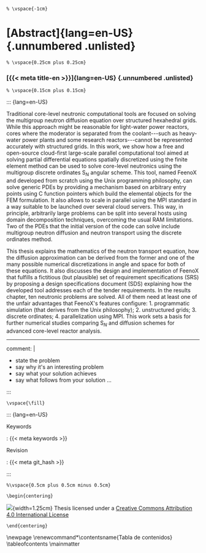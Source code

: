 ```{=latex}
% \vspace{-1cm}
```

# [Abstract]{lang=en-US} {.unnumbered  .unlisted}

```{=latex}
% \vspace{0.25cm plus 0.25cm}
```


### [{{< meta title-en >}}]{lang=en-US} {.unnumbered  .unlisted}

```{=latex}
% \vspace{0.15cm plus 0.15cm}
```

::: {lang=en-US}

Traditional core-level neutronic computational tools are focused on solving the multigroup neutron diffusion equation over structured hexahedral grids. 
While this approach might be reasonable for light-water power reactors, cores where the moderator is separated from the coolant---such as heavy-water power plants and some research reactors---cannot be represented accurately with structured grids.
In this work, we show how a free and open-source cloud-first large-scale parallel computational tool aimed at solving partial differential equations spatially discretized using the finite element method can be used to solve core-level neutronics using the multigroup discrete ordinates S$_N$ angular scheme.
This tool, named FeenoX and developed from scratch using the Unix programming philosophy, can solve generic PDEs by providing a mechanism based on arbitrary entry points using C function pointers which build the elemental objects for the FEM formulation.
It also allows to scale in parallel using the MPI standard in a way suitable to be launched over several cloud servers.
This way, in principle, arbitrarily large problems can be split into several hosts using domain decomposition techniques, overcoming the usual RAM limitations.
Two of the PDEs that the initial version of the code can solve include multigroup neutron diffusion and neutron transport using the discrete ordinates method.

This thesis explains the mathematics of the neutron transport equation, how the diffusion approximation can be derived from the former and one of the many possible numerical discretizations in angle and space for both of these equations. It also discusses the design and implementation of FeenoX that fulfills a fictitious (but plausible) set of requirement specifications (SRS) by proposing a design specifications document (SDS) explaining how the developed tool addresses each of the tender requirements.
In the results chapter, ten neutronic problems are solved. All of them need at least one of the unfair advantages that FeenoX's features configure: 1. programmatic simulation (that derives from the Unix philosophy); 2. unstructured grids; 3. discrete ordinates; 4. parallelization using MPI.
This work sets a basis for further numerical studies comparing S$_N$ and diffusion schemes for advanced core-level reactor analysis.

---
comment: |
  * state the problem
  * say why it's an interesting problem
  * say what your solution achieves
  * say what follows from your solution
...

:::

```{=latex}
\vspace{\fill}
```


::: {lang=en-US}

Keywords

:   {{< meta keywords >}}


Revision

:   {{< meta git_hash >}}

:::

```{=latex}
%\vspace{0.5cm plus 0.5cm minus 0.5cm}
```

```{=latex}
\begin{centering}
```

![](by){width=1.25cm} Thesis licensed under a [Creative Commons Attribution 4.0 International License](http://creativecommons.org/licenses/by/4.0/")

```{=latex}
\end{centering}
```



\newpage
\renewcommand*\contentsname{Tabla de contenidos}
\tableofcontents
\mainmatter

